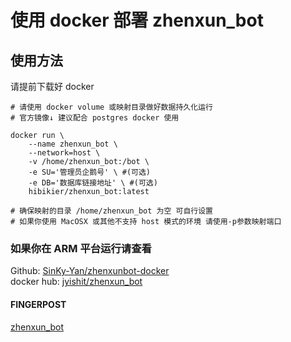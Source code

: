 # 使用 docker 部署 zhenxun_bot

## 使用方法
请提前下载好 docker
```shell
# 请使用 docker volume 或映射目录做好数据持久化运行
# 官方镜像↓ 建议配合 postgres docker 使用

docker run \
	--name zhenxun_bot \
	--network=host \
	-v /home/zhenxun_bot:/bot \
	-e SU='管理员企鹅号' \ #(可选)
	-e DB='数据库链接地址' \ #(可选)
	hibikier/zhenxun_bot:latest

# 确保映射的目录 /home/zhenxun_bot 为空 可自行设置
# 如果你使用 MacOSX 或其他不支持 host 模式的环境 请使用-p参数映射端口
```
### 如果你在 ARM 平台运行请查看
Github: [SinKy-Yan/zhenxunbot-docker](https://github.com/SinKy-Yan/zhenxunbot-docker)  
docker hub: [jyishit/zhenxun_bot](https://hub.docker.com/r/jyishit/zhenxun_bot/)

#### FINGERPOST
[zhenxun_bot](https://github.com/HibiKier/zhenxun_bot)  
